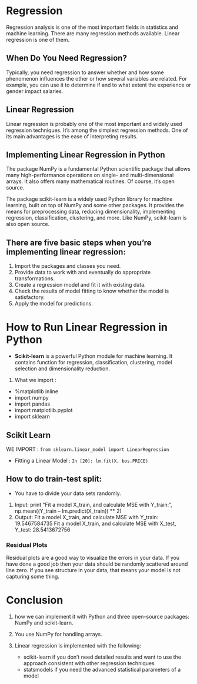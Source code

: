 # Regression

Regression analysis is one of the most important fields in statistics and machine learning. There are many regression methods available. Linear regression is one of them.

## When Do You Need Regression?

Typically, you need regression to answer whether and how some phenomenon influences the other or how several variables are related. For example, you can use it to determine if and to what extent the experience or gender impact salaries.

## Linear Regression
Linear regression is probably one of the most important and widely used regression techniques. It’s among the simplest regression methods. One of its main advantages is the ease of interpreting results.

## Implementing Linear Regression in Python

The package NumPy is a fundamental Python scientific package that allows many high-performance operations on single- and multi-dimensional arrays. It also offers many mathematical routines. Of course, it’s open source.

The package scikit-learn is a widely used Python library for machine learning, built on top of NumPy and some other packages. It provides the means for preprocessing data, reducing dimensionality, implementing regression, classification, clustering, and more. Like NumPy, scikit-learn is also open source.

## There are five basic steps when you’re implementing linear regression:

1. Import the packages and classes you need.
2. Provide data to work with and eventually do appropriate transformations.
3. Create a regression model and fit it with existing data.
4. Check the results of model fitting to know whether the model is satisfactory.
5. Apply the model for predictions.




# How to Run Linear Regression in Python

* **Scikit-learn** is a powerful Python module for machine learning. It contains function for regression, classification, clustering, model selection and dimensionality reduction.

1. What we import :

- %matplotlib inline
- import numpy
- import pandas
- import matplotlib.pyplot
- import sklearn


## Scikit Learn

WE IMPORT : `from sklearn.linear_model import LinearRegression`

* Fitting a Linear Model : `In [20]: lm.fit(X, bos.PRICE)`

## How to do train-test split:
* You have to divide your data sets randomly.

1. Input: print “Fit a model X_train, and calculate MSE with Y_train:”, np.mean((Y_train – lm.predict(X_train)) ** 2)
2. Output: Fit a model X_train, and calculate MSE with Y_train: 19.5467584735 Fit a model X_train, and calculate MSE with X_test, Y_test: 28.5413672756

### Residual Plots
Residual plots are a good way to visualize the errors in your data. If you have done a good job then your data should be randomly scattered around line zero. If you see structure in your data, that means your model is not capturing some thing.



# Conclusion
1. how we can implement it with Python and three open-source packages: NumPy and scikit-learn.
2. You use NumPy for handling arrays.
3. Linear regression is implemented with the following:

    * scikit-learn if you don’t need detailed results and want to use the approach consistent with other regression techniques
    * statsmodels if you need the advanced statistical parameters of a model

    
